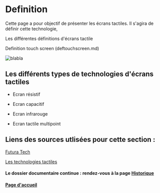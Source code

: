 # Definition 

Cette page a pour objectif de présenter les écrans tactiles. Il s'agira de définir cette technologie,

Les différentes définitions d'écrans tactile

Definition touch screen (deftouchscreen.md) 


![blabla](https://github.com/elise98paul/elisepaul-AORI-2020/blob/master/whatisatouchscreen.PNG)

 
## Les différents types de technologies d'écrans tactiles

- Ecran résistif

- Ecran capacitif

- Ecran infrarouge

- Ecran tactile multipoint


## Liens des sources utlisées pour cette section :



[Futura Tech](https://www.futura-sciences.com/tech/definitions/technologie-ecran-tactile-539/) 

[Les technologies tactiles](http://www-igm.univ-mlv.fr/~dr/XPOSE2008/Les%20technologies%20tactiles/histo_origine.html)


#### Le dossier documentaire continue : rendez-vous à la page [Historique](Historique.md)

#### [Page d'accueil](Pagedaccueil)

